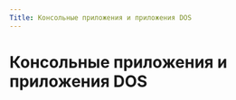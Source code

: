```yaml
---
Title: Консольные приложения и приложения DOS
---
```


Консольные приложения и приложения DOS
======================================
